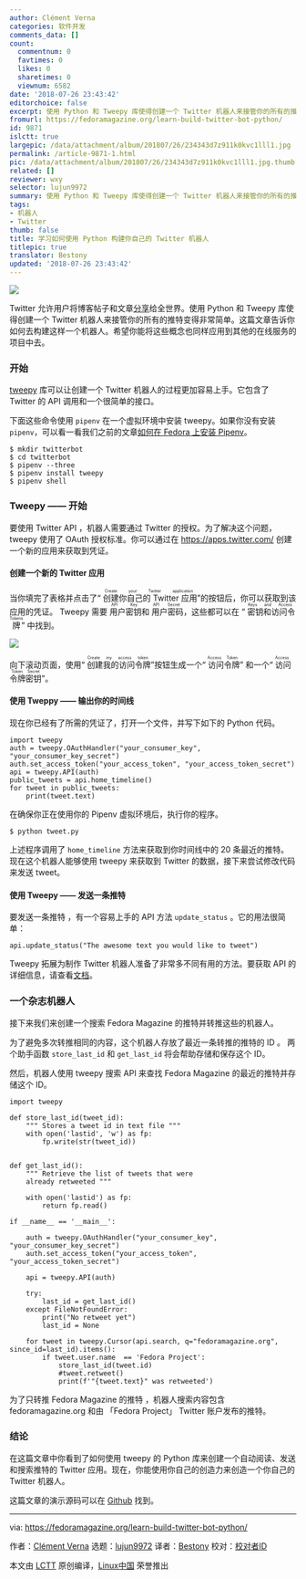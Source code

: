 ```yaml
---
author: Clément Verna
categories: 软件开发
comments_data: []
count:
  commentnum: 0
  favtimes: 0
  likes: 0
  sharetimes: 0
  viewnum: 6582
date: '2018-07-26 23:43:42'
editorchoice: false
excerpt: 使用 Python 和 Tweepy 库使得创建一个 Twitter 机器人来接管你的所有的推特变得非常简单。
fromurl: https://fedoramagazine.org/learn-build-twitter-bot-python/
id: 9871
islctt: true
largepic: /data/attachment/album/201807/26/234343d7z911k0kvc1lll1.jpg
permalink: /article-9871-1.html
pic: /data/attachment/album/201807/26/234343d7z911k0kvc1lll1.jpg.thumb.jpg
related: []
reviewer: wxy
selector: lujun9972
summary: 使用 Python 和 Tweepy 库使得创建一个 Twitter 机器人来接管你的所有的推特变得非常简单。
tags:
- 机器人
- Twitter
thumb: false
title: 学习如何使用 Python 构建你自己的 Twitter 机器人
titlepic: true
translator: Bestony
updated: '2018-07-26 23:43:42'
---
```


![](/data/attachment/album/201807/26/234343d7z911k0kvc1lll1.jpg)


Twitter 允许用户将博客帖子和文章[分享](https://twitter.com)给全世界。使用 Python 和 Tweepy 库使得创建一个 Twitter 机器人来接管你的所有的推特变得非常简单。这篇文章告诉你如何去构建这样一个机器人。希望你能将这些概念也同样应用到其他的在线服务的项目中去。


### 开始


[tweepy](https://tweepy.readthedocs.io/en/v3.5.0/) 库可以让创建一个 Twitter 机器人的过程更加容易上手。它包含了 Twitter 的 API 调用和一个很简单的接口。


下面这些命令使用 `pipenv` 在一个虚拟环境中安装 tweepy。如果你没有安装 `pipenv`，可以看一看我们之前的文章[如何在 Fedora 上安装 Pipenv](/article-9827-1.html)。



```
$ mkdir twitterbot
$ cd twitterbot
$ pipenv --three
$ pipenv install tweepy
$ pipenv shell

```

### Tweepy —— 开始


要使用 Twitter API ，机器人需要通过 Twitter 的授权。为了解决这个问题， tweepy 使用了 OAuth 授权标准。你可以通过在 <https://apps.twitter.com/> 创建一个新的应用来获取到凭证。


#### 创建一个新的 Twitter 应用


当你填完了表格并点击了“<ruby> 创建你自己的 Twitter 应用 <rt>  Create your Twitter application </rt></ruby>”的按钮后，你可以获取到该应用的凭证。 Tweepy 需要<ruby> 用户密钥 <rt>  API Key </rt></ruby>和<ruby> 用户密码 <rt>  API Secret </rt></ruby>，这些都可以在 “<ruby> 密钥和访问令牌 <rt>  Keys and Access Tokens </rt></ruby>” 中找到。


![](/data/attachment/album/201807/26/234344wdx4hogs6mk5ihiy.png)


向下滚动页面，使用“<ruby> 创建我的访问令牌 <rt>  Create my access token </rt></ruby>”按钮生成一个“<ruby> 访问令牌 <rt>  Access Token </rt></ruby>” 和一个“<ruby> 访问令牌密钥 <rt>  Access Token Secret </rt></ruby>”。


#### 使用 Tweppy —— 输出你的时间线


现在你已经有了所需的凭证了，打开一个文件，并写下如下的 Python 代码。



```
import tweepy
auth = tweepy.OAuthHandler("your_consumer_key", "your_consumer_key_secret")
auth.set_access_token("your_access_token", "your_access_token_secret")
api = tweepy.API(auth)
public_tweets = api.home_timeline()
for tweet in public_tweets:
    print(tweet.text)

```

在确保你正在使用你的 Pipenv 虚拟环境后，执行你的程序。



```
$ python tweet.py

```

上述程序调用了 `home_timeline` 方法来获取到你时间线中的 20 条最近的推特。现在这个机器人能够使用 tweepy 来获取到 Twitter 的数据，接下来尝试修改代码来发送 tweet。


#### 使用 Tweepy —— 发送一条推特


要发送一条推特 ，有一个容易上手的 API 方法 `update_status` 。它的用法很简单：



```
api.update_status("The awesome text you would like to tweet")

```

Tweepy 拓展为制作 Twitter 机器人准备了非常多不同有用的方法。要获取 API 的详细信息，请查看[文档](http://docs.tweepy.org/en/v3.5.0/api.html#id1)。


### 一个杂志机器人


接下来我们来创建一个搜索 Fedora Magazine 的推特并转推这些的机器人。


为了避免多次转推相同的内容，这个机器人存放了最近一条转推的推特的 ID 。 两个助手函数 `store_last_id` 和 `get_last_id` 将会帮助存储和保存这个 ID。


然后，机器人使用 tweepy 搜索 API 来查找 Fedora Magazine 的最近的推特并存储这个 ID。



```
import tweepy

def store_last_id(tweet_id):
    """ Stores a tweet id in text file """
    with open('lastid', 'w') as fp:
        fp.write(str(tweet_id))


def get_last_id():
    """ Retrieve the list of tweets that were
    already retweeted """

    with open('lastid') as fp:
        return fp.read()

if __name__ == '__main__':

    auth = tweepy.OAuthHandler("your_consumer_key", "your_consumer_key_secret")
    auth.set_access_token("your_access_token", "your_access_token_secret")

    api = tweepy.API(auth)

    try:
        last_id = get_last_id()
    except FileNotFoundError:
        print("No retweet yet")
        last_id = None

    for tweet in tweepy.Cursor(api.search, q="fedoramagazine.org", since_id=last_id).items():
        if tweet.user.name  == 'Fedora Project':
            store_last_id(tweet.id)
            #tweet.retweet()
            print(f'"{tweet.text}" was retweeted')

```

为了只转推 Fedora Magazine 的推特 ，机器人搜索内容包含 fedoramagazine.org 和由 「Fedora Project」 Twitter 账户发布的推特。


### 结论


在这篇文章中你看到了如何使用 tweepy 的 Python 库来创建一个自动阅读、发送和搜索推特的 Twitter 应用。现在，你能使用你自己的创造力来创造一个你自己的 Twitter 机器人。


这篇文章的演示源码可以在 [Github](https://github.com/cverna/magabot) 找到。




---


via: <https://fedoramagazine.org/learn-build-twitter-bot-python/>


作者：[Clément Verna](https://fedoramagazine.org) 选题：[lujun9972](https://github.com/lujun9972) 译者：[Bestony](https://github.com/bestony) 校对：[校对者ID](https://github.com/%E6%A0%A1%E5%AF%B9%E8%80%85ID)


本文由 [LCTT](https://github.com/LCTT/TranslateProject) 原创编译，[Linux中国](https://linux.cn/) 荣誉推出